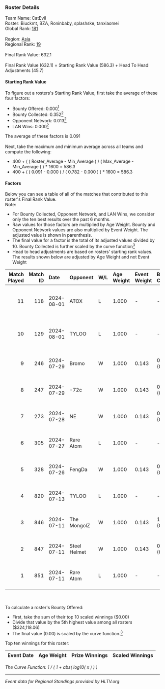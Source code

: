 ### Roster Details<br />
Team Name: CatEvil<br />
Roster: Biuckmt, BZA, Roninbaby, splashske, tanxiaomei<br />
Global Rank: [181](../standings_global.md)<br />
<br />
Region: [Asia]( ../standings_asia.md)<br />
Regional Rank: [19]( ../standings_asia.md)<br />
<br />
Final Rank Value:  632.1<br />
<br />
Final Rank Value (632.1) = Starting Rank Value (586.3) + Head To Head Adjustments (45.7)<br />

#### Starting Rank Value<br />
To figure out a rosters's Starting Rank Value, first take the average of these four factors:<br />
- Bounty Offered: 0.000[<sup>1</sup>](#table2)
- Bounty Collected: 0.352[<sup>2</sup>](#table1)
- Opponent Network: 0.013[<sup>2</sup>](#table1)
- LAN Wins: 0.000[<sup>2</sup>](#table1)

The average of these factors is 0.091<br />
<br />
Next, take the maximum and minimum average across all teams and compute the following:<br />
- 400 + ( ( Roster_Average - Min_Average ) / ( Max_Average - Min_Average ) ) * 1600 = 586.3
- 400 + ( ( 0.091 - 0.000 ) / ( 0.782 - 0.000 ) ) * 1600 = 586.3


#### Factors<br />
Below you can see a table of all of the matches that contributed to this roster's Final Rank Value.<br />
Note:<br />

- For Bounty Collected, Opponent Network, and LAN Wins, we consider only the ten best results over the past 6 months.
- Raw values for those factors are multiplied by Age Weight. Bounty and Opponent Network values are also multiplied by Event Weight. The adjusted value is shown in parenthesis.
- The final value for a factor is the total of its adjusted values divided by 10. Bounty Collected is further scaled by the curve function[<sup>3</sup>](#curveFunction)
- Head to head adjustments are based on rosters' starting rank values. The results shown below are adjusted by Age Weight and not Event Weight
<span id="table1"></span><br />


| Match Played | Match ID | Date       | Opponent     | W/L | Age Weight | Event Weight | Bounty Collected | Opponent Network | LAN Wins  | H2H Adj. | Roster                                         |
| -: | -: | :- | :- | :- | :- | :- | :- | :- | :- | -: | :- |
|           11 |      118 | 2024-08-01 | ATOX         | L   | 1.000      | -            | -                | -                | -         |    -6.42 | Biuckmt, BZA, Roninbaby, splashske, tanxiaomei |
|           10 |      129 | 2024-08-01 | TYLOO        | L   | 1.000      | -            | -                | -                | -         |    -8.55 | Biuckmt, BZA, Roninbaby, splashske, tanxiaomei |
|            9 |      246 | 2024-07-29 | Bromo        | W   | 1.000      | 0.143        | 0.000 (0.000)    | 0.118 (0.017)    | 0 (0.000) |    10.77 | Biuckmt, BZA, lan, Roninbaby, tanxiaomei       |
|            8 |      247 | 2024-07-29 | -72c         | W   | 1.000      | 0.143        | 0.003 (0.000)    | 0.039 (0.006)    | 0 (0.000) |    16.00 | Biuckmt, BZA, lan, Roninbaby, tanxiaomei       |
|            7 |      273 | 2024-07-28 | NE           | W   | 1.000      | 0.143        | 0.000 (0.000)    | 0.000 (0.000)    | 0 (0.000) |     6.98 | Biuckmt, BZA, lan, Roninbaby, tanxiaomei       |
|            6 |      305 | 2024-07-27 | Rare Atom    | L   | 1.000      | -            | -                | -                | -         |    -8.60 | Biuckmt, BZA, lan, Roninbaby, tanxiaomei       |
|            5 |      328 | 2024-07-26 | FengDa       | W   | 1.000      | 0.143        | 0.000 (0.000)    | 0.000 (0.000)    | 0 (0.000) |     7.05 | Biuckmt, BZA, lan, Roninbaby, tanxiaomei       |
|            4 |      820 | 2024-07-13 | TYLOO        | L   | 1.000      | -            | -                | -                | -         |    -7.42 | Biuckmt, BZA, lan, Roninbaby, tanxiaomei       |
|            3 |      846 | 2024-07-11 | The MongolZ  | W   | 1.000      | 0.143        | 1.000 (0.143)    | 0.721 (0.103)    | 0 (0.000) |    31.46 | Biuckmt, BZA, lan, Roninbaby, tanxiaomei       |
|            2 |      847 | 2024-07-11 | Steel Helmet | W   | 1.000      | 0.143        | 0.006 (0.001)    | 0.000 (0.000)    | 0 (0.000) |    14.25 | Biuckmt, BZA, lan, Roninbaby, tanxiaomei       |
|            1 |      851 | 2024-07-11 | Rare Atom    | L   | 1.000      | -            | -                | -                | -         |    -9.81 | Biuckmt, BZA, lan, Roninbaby, tanxiaomei       |

<br />
<span id="table2"></span><br />
To calculate a roster's Bounty Offered:<br />

- First, take the sum of their top 10 scaled winnings ($0.00)
- Divide that value by the 5th highest value among all rosters ($324,118.06)
- The final value (0.00) is scaled by the curve function.[<sup>3</sup>](#curveFunction)

Top ten winnings for this roster:<br />

| Event Date | Age Weight | Prize Winnings | Scaled Winnings |
| :- | -: | :- | :- |


<span id="curveFunction"></span>_The Curve Function: 1 / ( 1 + abs( log10( x ) ) )_<br />

---
_Event data for Regional Standings provided by HLTV.org_<br />
